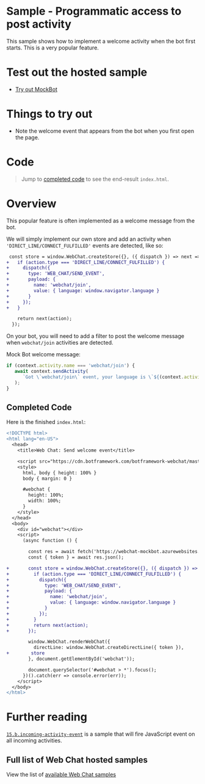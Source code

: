 # Sample - Programmatic access to post activity

This sample shows how to implement a welcome activity when the bot first starts. This is a very popular feature.

# Test out the hosted sample

-  [Try out MockBot](https://microsoft.github.io/BotFramework-WebChat/15.d.backchannel-send-welcome-event)

# Things to try out

-  Note the welcome event that appears from the bot when you first open the page.

# Code

> Jump to [completed code](#completed-code) to see the end-result `index.html`.

# Overview

This popular feature is often implemented as a welcome message from the bot.

We will simply implement our own store and add an activity when `'DIRECT_LINE/CONNECT_FULFILLED'` events are detected, like so:

```diff
 const store = window.WebChat.createStore({}, ({ dispatch }) => next => action => {
+   if (action.type === 'DIRECT_LINE/CONNECT_FULFILLED') {
+     dispatch({
+       type: 'WEB_CHAT/SEND_EVENT',
+       payload: {
+         name: 'webchat/join',
+         value: { language: window.navigator.language }
+       }
+     });
+   }

    return next(action);
  });
```

On your bot, you will need to add a filter to post the welcome message when `webchat/join` activities are detected.

Mock Bot welcome message:

```js
if (context.activity.name === 'webchat/join') {
   await context.sendActivity(
      `Got \`webchat/join\` event, your language is \`${(context.activity.value || {}).language}\``
   );
}
```

## Completed Code

Here is the finished `index.html`:

```diff
<!DOCTYPE html>
<html lang="en-US">
  <head>
    <title>Web Chat: Send welcome event</title>

    <script src="https://cdn.botframework.com/botframework-webchat/master/webchat.js"></script>
    <style>
      html, body { height: 100% }
      body { margin: 0 }

      #webchat {
        height: 100%;
        width: 100%;
      }
    </style>
  </head>
  <body>
    <div id="webchat"></div>
    <script>
      (async function () {

        const res = await fetch('https://webchat-mockbot.azurewebsites.net/directline/token', { method: 'POST' });
        const { token } = await res.json();

+       const store = window.WebChat.createStore({}, ({ dispatch }) => next => action => {
+         if (action.type === 'DIRECT_LINE/CONNECT_FULFILLED') {
+           dispatch({
+             type: 'WEB_CHAT/SEND_EVENT',
+             payload: {
+               name: 'webchat/join',
+               value: { language: window.navigator.language }
+             }
+           });
+         }
+         return next(action);
+       });

        window.WebChat.renderWebChat({
          directLine: window.WebChat.createDirectLine({ token }),
+        store
        }, document.getElementById('webchat'));

        document.querySelector('#webchat > *').focus();
      })().catch(err => console.error(err));
    </script>
  </body>
</html>

```

# Further reading

[`15.b.incoming-activity-event`](https://github.com/Microsoft/BotFramework-WebChat/tree/master/samples/15.b.incoming-activity-event) is a sample that will fire JavaScript event on all incoming activities.

## Full list of Web Chat hosted samples

View the list of [available Web Chat samples](https://github.com/Microsoft/BotFramework-WebChat/tree/master/samples)
